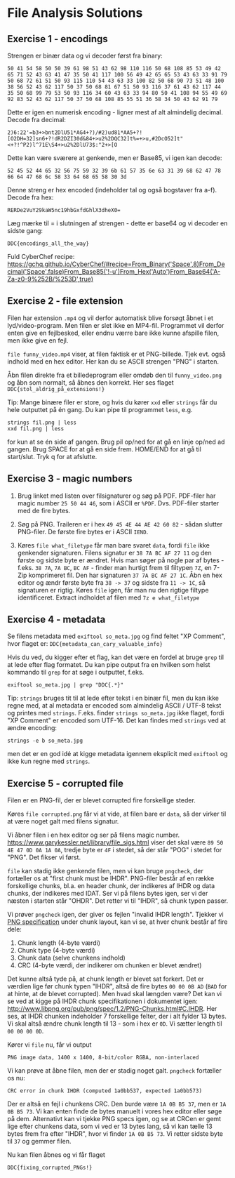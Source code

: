 # File Analysis Solutions

## Exercise 1 - encodings

Strengen er binær data og vi decoder først fra binary:

	50 41 54 58 50 50 39 61 98 51 43 62 98 110 116 50 68 108 85 53 49 42 65 71 52 43 63 41 47 35 50 41 117 100 56 49 42 65 65 53 43 63 33 91 79 50 68 72 61 51 50 93 115 110 54 43 63 33 100 82 50 68 90 73 51 48 100 38 56 52 43 62 117 50 37 50 68 81 67 51 50 93 116 37 61 43 62 117 44 35 50 68 99 79 53 50 93 116 34 60 43 63 33 94 80 50 41 108 94 55 49 69 92 83 52 43 62 117 50 37 50 68 108 85 55 51 36 58 34 50 43 62 91 79

Dette er igen en numerisk encoding - ligner mest af alt almindelig decimal. Decode fra decimal:

	2)6:22'=b3+>bnt2DlU51*AG4+?)/#2)ud81*AA5+?![O2DH=32]sn6+?!dR2DZI30d&84+>u2%2DQC32]t%=+>u,#2DcO52]t"<+?!^P2)l^71E\S4+>u2%2DlU73$:"2+>[O

Dette kan være sværere at genkende, men er Base85, vi igen kan decode:

	52 45 52 44 65 32 56 75 59 32 39 6b 61 57 35 6e 63 31 39 68 62 47 78 66 64 47 68 6c 58 33 64 68 65 58 30 3d

Denne streng er hex encoded (indeholder tal og også bogstaver fra a-f). Decode fra hex:

	RERDe2VuY29kaW5nc19hbGxfdGhlX3dheX0=

Læg mærke til = i slutningen af strengen - dette er base64 og vi decoder en sidste gang:

	DDC{encodings_all_the_way}

Fuld CyberChef recipe: https://gchq.github.io/CyberChef/#recipe=From_Binary('Space',8)From_Decimal('Space',false)From_Base85('!-u')From_Hex('Auto')From_Base64('A-Za-z0-9%252B/%253D',true)

## Exercise 2 - file extension

Filen har extension `.mp4` og vil derfor automatisk blive forsøgt åbnet i et lyd/video-program. Men filen er slet ikke en MP4-fil. Programmet vil derfor enten give en fejlbesked, eller endnu værre bare ikke kunne afspille filen, men ikke give en fejl.

`file funny_video.mp4` viser, at filen faktisk er et PNG-billede. Tjek evt. også indhold med en hex editor. Her kan du se ASCII strengen "PNG" i starten.

Åbn filen direkte fra et billedeprogram eller omdøb den til `funny_video.png` og åbn som normalt, så åbnes den korrekt. Her ses flaget `DDC{stol_aldrig_på_extensions!}`

Tip: Mange binære filer er store, og hvis du kører `xxd` eller `strings` får du hele outputtet på én gang. Du kan pipe til programmet `less`, e.g.

	strings fil.png | less
	xxd fil.png | less

for kun at se én side af gangen. Brug pil op/ned for at gå en linje op/ned ad gangen. Brug SPACE for at gå en side frem. HOME/END for at gå til start/slut. Tryk q for at afslutte.

## Exercise 3 - magic numbers

1. Brug linket med listen over filsignaturer og søg på PDF.
PDF-filer har magic number `25 50 44 46`, som i ASCII er `%PDF`. Dvs. PDF-filer starter med de fire bytes.

2. Søg på PNG. Traileren er i hex `49 45 4E 44 AE 42 60 82` - sådan slutter PNG-filer. De første fire bytes er i ASCII `IEND`.

3. Køres `file what_filetype` får man bare svaret `data`, fordi `file` ikke genkender signaturen. Filens signatur er `38 7A BC AF 27 11` og den første og sidste byte er ændret. Hvis man søger på nogle par af bytes - f.eks. `38 7A`, `7A BC`, `BC AF` - finder man hurtigt frem til filtypen `7Z`, en 7-Zip komprimeret fil. Den har signaturen `37 7A BC AF 27 1C`. Åbn en hex editor og ændr første byte fra `38 -> 37` og sidste fra `11 -> 1C`, så signaturen er rigtig. Køres `file` igen, får man nu den rigtige filtype identificeret. Extract indholdet af filen med `7z e what_filetype`

## Exercise 4 - metadata

Se filens metadata med `exiftool so_meta.jpg` og find feltet "XP Comment", hvor flaget er: `DDC{metadata_can_cary_valuable_info}`

Hvis du ved, du kigger efter et flag, kan det være en fordel at bruge `grep` til at lede efter flag formatet. Du kan pipe output fra en hvilken som helst kommando til `grep` for at søge i outputtet, f.eks.

	exiftool so_meta.jpg | grep "DDC{.*}"

Tip: `strings` bruges tit til at lede efter tekst i en binær fil, men du kan ikke regne med, at al metadata er encoded som almindelig ASCII / UTF-8 tekst og printes med `strings`. F.eks. finder `strings so_meta.jpg` ikke flaget, fordi "XP Comment" er encoded som UTF-16. Det kan findes med `strings` ved at ændre encoding:

	strings -e b so_meta.jpg

men det er en god idé at kigge metadata igennem eksplicit med `exiftool` og ikke kun regne med `strings`.

## Exercise 5 - corrupted file

Filen er en PNG-fil, der er blevet corrupted fire forskellige steder.

Køres `file corrupted.png` får vi at vide, at filen bare er `data`, så der virker til at være noget galt med filens signatur.

Vi åbner filen i en hex editor og ser på filens magic number. https://www.garykessler.net/library/file_sigs.html viser det skal være `89 50 4E 47 0D 0A 1A 0A`, tredje byte er `4F` i stedet, så der står "POG" i stedet for "PNG". Det fikser vi først.

`file` kan stadig ikke genkende filen, men vi kan bruge `pngcheck`, der fortæller os at "first chunk must be IHDR". PNG-filer består af en række forskellige chunks, bl.a. en header chunk, der indikeres af IHDR og data chunks, der indikeres med IDAT. Ser vi på filens bytes igen, ser vi der næsten i starten står "OHDR". Det retter vi til "IHDR", så chunk typen passer.

Vi prøver `pngcheck` igen, der giver os fejlen "invalid IHDR length". Tjekker vi [PNG specification](http://www.libpng.org/pub/png/spec/1.2/PNG-Structure.html#PNG-file-signature) under chunk layout, kan vi se, at hver chunk består af fire dele:
1. Chunk length (4-byte værdi)
2. Chunk type (4-byte værdi)
3. Chunk data (selve chunkens indhold)
4. CRC (4-byte værdi, der indikerer om chunken er blevet ændret)

Det kunne altså tyde på, at chunk length er blevet sat forkert. Det er værdien lige før chunk typen "IHDR", altså de fire bytes `00 00 0B AD` (`BAD` for at hinte, at de blevet corrupted). Men hvad skal længden være? Det kan vi se ved at kigge på IHDR chunk specifikationen i dokumentet igen: http://www.libpng.org/pub/png/spec/1.2/PNG-Chunks.html#C.IHDR. Her ses, at IHDR chunken indeholder 7 forskellige felter, der i alt fylder 13 bytes. Vi skal altså ændre chunk length til 13 - som i hex er `0D`. Vi sætter length til `00 00 00 0D`.

Kører vi `file` nu, får vi output

    PNG image data, 1400 x 1400, 8-bit/color RGBA, non-interlaced

Vi kan prøve at åbne filen, men der er stadig noget galt. `pngcheck` fortæller os nu:

    CRC error in chunk IHDR (computed 1a0bb537, expected 1a0bb573)

Der er altså en fejl i chunkens CRC. Den burde være `1A 0B B5 37`, men er `1A 0B B5 73`. Vi kan enten finde de bytes manuelt i vores hex editor eller søge på dem. Alternativt kan vi tjekke PNG specs igen, og se at CRCen er gemt lige efter chunkens data, som vi ved er 13 bytes lang, så vi kan tælle 13 bytes frem fra efter "IHDR", hvor vi finder `1A 0B B5 73`. Vi retter sidste byte til `37` og gemmer filen.

Nu kan filen åbnes og vi får flaget

    DDC{fixing_corrupted_PNGs!}